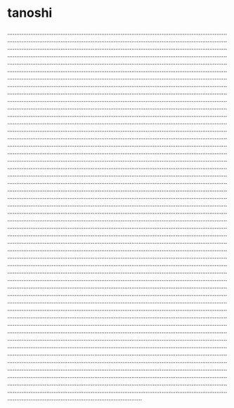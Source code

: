 # tanoshi
........................................................................................................................................................................................................................................................................................................................................................................................................................................................................................................................................................................................................................................................................................................................................................................................................................................................................................................................................................................................................................................................................................................................................................................................................................................................................................................................................................................................................................................................................................................................................................................................................................................................................................................................................................................................................................................................................................................................................................................................................................................................................................................................................................................................................................................................................................................................................................................................................................................................................................................................................................................................................................................................................................................................................................................................................................................................................................................................................................................................................................................................................................................................................................................................................................................................................................................................................................................................................................................................................................................................................................................................................................................................................................................................................................................................................................................................................................................................................................................................................................................................................................................................................................................................................................................................................................................................................................................................................................................................................................................................................................................................................................................................................................................................................................................................................................................................................................................................................................................................................................................................................................................................................................................................................................................................................................................................................................................................................................................................................................................................................................................................................................................................................................................................................................................................................................................................................................................................................................................................................................................................................................................................................................................................................................................................................................................................................................................................................